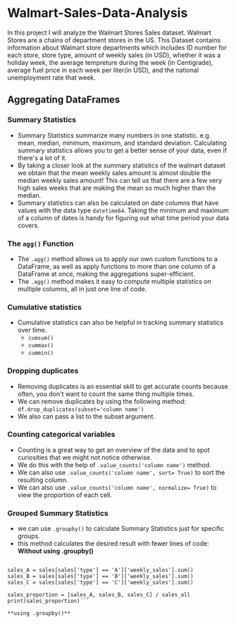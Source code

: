 # Walmart-Sales-Data-Analysis

In this project I will analyze the Walmart Stores Sales dataset. Walmart Stores are a chains of department stores in the US. This Dataset contains information about Walmart store departments which includes ID number for each store, store type, amount of weekly sales (in USD), whether it was a holiday week, the average tempreture during the week (in Centigrade), average fuel price in each week per liter(in USD), and the national unemployment rate that week.

## Aggregating DataFrames

### Summary Statistics

- Summary Statistics summarize many numbers in one statistic. e.g. mean, median, minimum, maximum, and standard deviation. Calculating summary statistics allows you to get a better sense of your data, even if there's a lot of it. 
- By taking a closer look at the summary statistics of the walmart dataset we obtain that the mean weekly sales amount is almost double the median weekly sales amount! This can tell us that there are a few very high sales weeks that are making the mean so much higher than the median.
- Summary statistics can also be calculated on date columns that have values with the data type ```datetime64```. Taking the minimum and maximum of a column of dates is handy for figuring out what time period your data covers.


### The ```agg()``` Function
- The ```.agg()``` method allows us to apply our own custom functions to a DataFrame, as well as apply functions to more than one column of a DataFrame at once, making the aggregations super-efficient.
- The ```.agg()``` method makes it easy to compute multiple statistics on multiple columns, all in just one line of code.

### Cumulative statistics
- Cumulative statistics can also be helpful in tracking summary statistics over time.
  - ```cumsum()```
  - ```cummax()```
  - ```cummin()```

### Dropping duplicates
- Removing duplicates is an essential skill to get accurate counts because often, you don't want to count the same thing multiple times.
- We can remove duplicates by using the following method: ```df.drop_duplicates(subset='column name')```
- We also can pass a list to the subset argument.

### Counting categorical variables
- Counting is a great way to get an overview of the data and to spot curiosities that we might not notice otherwise.
- We do this with the help of ```.value_counts('column name')``` method.
- We can also use ```.value_counts('column name', sort= True)``` to sort the resulting column.
- We can also use ```.value_counts('column name', normalize= True)``` to view the proportion of each cell.

### Grouped Summary Statistics
- we can use ```.groupby()``` to calculate Summary Statistics just for specific groups.
- this method calculates the desired result with fewer lines of code:
**Without using .groupby()**

``` sales_all = sales['weekly_sales'].sum()

sales_A = sales[sales['type'] == 'A']['weekly_sales'].sum()
sales_B = sales[sales['type'] == 'B']['weekly_sales'].sum()
sales_C = sales[sales['type'] == 'C']['weekly_sales'].sum()

sales_proportion = [sales_A, sales_B, sales_C] / sales_all
print(sales_proportion)```

**using .groupby()**
